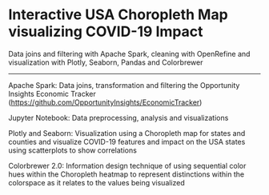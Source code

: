 # Interactive USA Choropleth Map visualizing COVID-19 Impact

Data joins and filtering with Apache Spark, cleaning with OpenRefine and visualization with Plotly, Seaborn, Pandas and Colorbrewer

--------------------------------------------------------------------------------------------

Apache Spark: Data joins, transformation and filtering the Opportunity Insights Economic Tracker (https://github.com/OpportunityInsights/EconomicTracker)

Jupyter Notebook: Data preprocessing, analysis and visualizations

Plotly and Seaborn: Visualization using a Choropleth map for states and counties and visualize COVID-19 features and impact on the USA states using scatterplots to show correlations 

Colorbrewer 2.0: Information design technique of using sequential color hues within the Choropleth heatmap to represent distinctions within the
colorspace as it relates to the values being visualized
